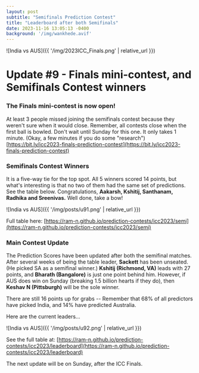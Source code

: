 ```yaml
---
layout: post
subtitle: "Semifinals Prediction Contest"
title: "Leaderboard after both Semifinals"
date: 2023-11-16 13:05:13 -0400
background: '/img/wankhede.avif'
---
```


![India vs AUS]({{ '/img/2023ICC_Finals.png' | relative_url }})

# Update #9 - Finals mini-contest, and Semifinals Contest winners



### The Finals mini-contest is now open!
At least 3 people missed joining the semifinals contest because they weren't sure when it would close. Remember, all contests close when the first ball is bowled. Don't wait until Sunday for this one. It only takes 1 minute. (Okay, a few minutes if you do some "research")
[https://bit.ly/icc2023-finals-prediction-contest](https://bit.ly/icc2023-finals-prediction-contest)

### Semifinals Contest Winners
It is a five-way tie for the top spot. All 5 winners scored 14 points, but what's interesting is that no two of them had the same set of predictions. See the table below. Congratulations, **Aakarsh, Kshitij, Santhanam, Radhika and Sreenivas.** Well done, take a bow!

![India vs AUS]({{ '/img/posts/u91.png' | relative_url }})


Full table here: [https://ram-n.github.io/prediction-contests/icc2023/semi](https://ram-n.github.io/prediction-contests/icc2023/semi)

### Main Contest Update

The Prediction Scores have been updated after both the semifinal matches. After several weeks of being the table leader, **Sackett** has been unseated. (He picked SA as a semifinal winner.) **Kshitij (Richmond, VA)** leads with 27 points, and **Bharath (Bangalore)** is just one point behind him. However, if AUS does win on Sunday (breaking 1.5 billion hearts if they do), then **Keshav N (Pittsburgh)** will be the sole winner.

There are still 16 points up for grabs -- Remember that 68% of all predictors have picked India, and 14% have predicted Australia.

Here are the current leaders...

![India vs AUS]({{ '/img/posts/u92.png' | relative_url }})


See the full table at: [https://ram-n.github.io/prediction-contests/icc2023/leaderboard](https://ram-n.github.io/prediction-contests/icc2023/leaderboard)

The next update will be on Sunday, after the ICC Finals.


